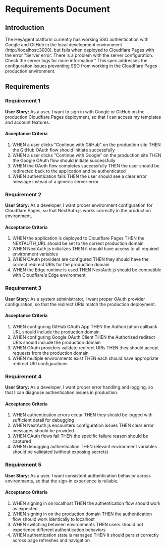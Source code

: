 # Requirements Document

## Introduction

The HeyAgent platform currently has working SSO authentication with Google and GitHub in the local development environment (http://localhost:3000), but fails when deployed to Cloudflare Pages with the error "Server error: There is a problem with the server configuration. Check the server logs for more information." This spec addresses the configuration issues preventing SSO from working in the Cloudflare Pages production environment.

## Requirements

### Requirement 1

**User Story:** As a user, I want to sign in with Google or GitHub on the production Cloudflare Pages deployment, so that I can access my templates and account features.

#### Acceptance Criteria

1. WHEN a user clicks "Continue with GitHub" on the production site THEN the GitHub OAuth flow should initiate successfully
2. WHEN a user clicks "Continue with Google" on the production site THEN the Google OAuth flow should initiate successfully
3. WHEN the OAuth flow completes successfully THEN the user should be redirected back to the application and be authenticated
4. WHEN authentication fails THEN the user should see a clear error message instead of a generic server error

### Requirement 2

**User Story:** As a developer, I want proper environment configuration for Cloudflare Pages, so that NextAuth.js works correctly in the production environment.

#### Acceptance Criteria

1. WHEN the application is deployed to Cloudflare Pages THEN the NEXTAUTH_URL should be set to the correct production domain
2. WHEN NextAuth.js initializes THEN it should have access to all required environment variables
3. WHEN OAuth providers are configured THEN they should have the correct redirect URIs for the production domain
4. WHEN the Edge runtime is used THEN NextAuth.js should be compatible with Cloudflare's Edge environment

### Requirement 3

**User Story:** As a system administrator, I want proper OAuth provider configuration, so that the redirect URIs match the production deployment.

#### Acceptance Criteria

1. WHEN configuring GitHub OAuth App THEN the Authorization callback URL should include the production domain
2. WHEN configuring Google OAuth Client THEN the Authorized redirect URIs should include the production domain
3. WHEN OAuth providers validate redirect URIs THEN they should accept requests from the production domain
4. WHEN multiple environments exist THEN each should have appropriate redirect URI configurations

### Requirement 4

**User Story:** As a developer, I want proper error handling and logging, so that I can diagnose authentication issues in production.

#### Acceptance Criteria

1. WHEN authentication errors occur THEN they should be logged with sufficient detail for debugging
2. WHEN NextAuth.js encounters configuration issues THEN clear error messages should be provided
3. WHEN OAuth flows fail THEN the specific failure reason should be captured
4. WHEN debugging authentication THEN relevant environment variables should be validated (without exposing secrets)

### Requirement 5

**User Story:** As a user, I want consistent authentication behavior across environments, so that the sign-in experience is reliable.

#### Acceptance Criteria

1. WHEN signing in on localhost THEN the authentication flow should work as expected
2. WHEN signing in on the production domain THEN the authentication flow should work identically to localhost
3. WHEN switching between environments THEN users should not experience different authentication behaviors
4. WHEN authentication state is managed THEN it should persist correctly across page refreshes and navigation